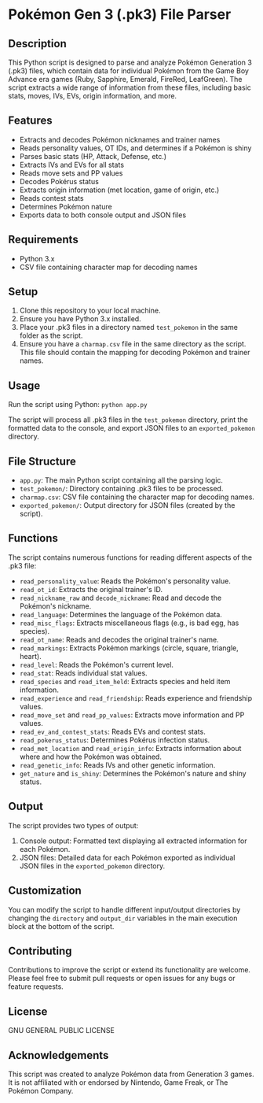 # Pokémon Gen 3 (.pk3) File Parser

## Description

This Python script is designed to parse and analyze Pokémon Generation 3 (.pk3) files, which contain data for individual Pokémon from the Game Boy Advance era games (Ruby, Sapphire, Emerald, FireRed, LeafGreen). The script extracts a wide range of information from these files, including basic stats, moves, IVs, EVs, origin information, and more.

## Features

- Extracts and decodes Pokémon nicknames and trainer names
- Reads personality values, OT IDs, and determines if a Pokémon is shiny
- Parses basic stats (HP, Attack, Defense, etc.)
- Extracts IVs and EVs for all stats
- Reads move sets and PP values
- Decodes Pokérus status
- Extracts origin information (met location, game of origin, etc.)
- Reads contest stats
- Determines Pokémon nature
- Exports data to both console output and JSON files

## Requirements

- Python 3.x
- CSV file containing character map for decoding names

## Setup

1. Clone this repository to your local machine.
2. Ensure you have Python 3.x installed.
3. Place your .pk3 files in a directory named `test_pokemon` in the same folder as the script.
4. Ensure you have a `charmap.csv` file in the same directory as the script. This file should contain the mapping for decoding Pokémon and trainer names.

## Usage

Run the script using Python:
```python app.py```

The script will process all .pk3 files in the `test_pokemon` directory, print the formatted data to the console, and export JSON files to an `exported_pokemon` directory.

## File Structure

- `app.py`: The main Python script containing all the parsing logic.
- `test_pokemon/`: Directory containing .pk3 files to be processed.
- `charmap.csv`: CSV file containing the character map for decoding names.
- `exported_pokemon/`: Output directory for JSON files (created by the script).

## Functions

The script contains numerous functions for reading different aspects of the .pk3 file:

- `read_personality_value`: Reads the Pokémon's personality value.
- `read_ot_id`: Extracts the original trainer's ID.
- `read_nickname_raw` and `decode_nickname`: Read and decode the Pokémon's nickname.
- `read_language`: Determines the language of the Pokémon data.
- `read_misc_flags`: Extracts miscellaneous flags (e.g., is bad egg, has species).
- `read_ot_name`: Reads and decodes the original trainer's name.
- `read_markings`: Extracts Pokémon markings (circle, square, triangle, heart).
- `read_level`: Reads the Pokémon's current level.
- `read_stat`: Reads individual stat values.
- `read_species` and `read_item_held`: Extracts species and held item information.
- `read_experience` and `read_friendship`: Reads experience and friendship values.
- `read_move_set` and `read_pp_values`: Extracts move information and PP values.
- `read_ev_and_contest_stats`: Reads EVs and contest stats.
- `read_pokerus_status`: Determines Pokérus infection status.
- `read_met_location` and `read_origin_info`: Extracts information about where and how the Pokémon was obtained.
- `read_genetic_info`: Reads IVs and other genetic information.
- `get_nature` and `is_shiny`: Determines the Pokémon's nature and shiny status.

## Output

The script provides two types of output:

1. Console output: Formatted text displaying all extracted information for each Pokémon.
2. JSON files: Detailed data for each Pokémon exported as individual JSON files in the `exported_pokemon` directory.

## Customization

You can modify the script to handle different input/output directories by changing the `directory` and `output_dir` variables in the main execution block at the bottom of the script.

## Contributing

Contributions to improve the script or extend its functionality are welcome. Please feel free to submit pull requests or open issues for any bugs or feature requests.

## License

GNU GENERAL PUBLIC LICENSE

## Acknowledgements

This script was created to analyze Pokémon data from Generation 3 games. It is not affiliated with or endorsed by Nintendo, Game Freak, or The Pokémon Company.